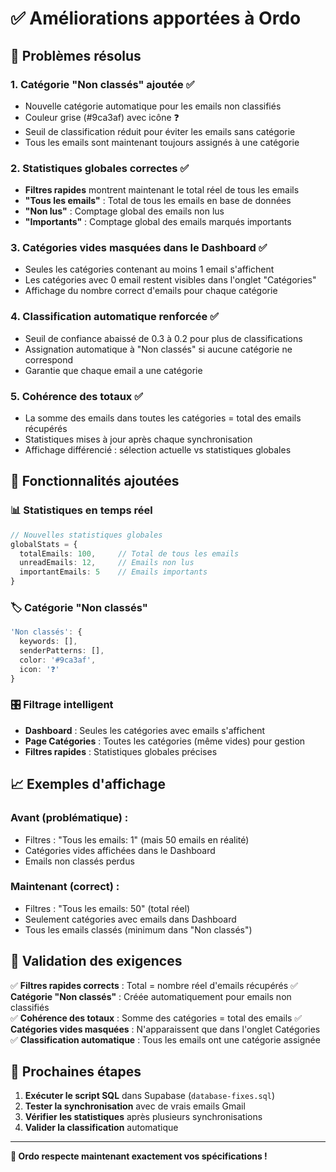 # ✅ Améliorations apportées à Ordo

## 🎯 Problèmes résolus

### 1. **Catégorie "Non classés" ajoutée** ✅
- Nouvelle catégorie automatique pour les emails non classifiés
- Couleur grise (#9ca3af) avec icône ❓
- Seuil de classification réduit pour éviter les emails sans catégorie
- Tous les emails sont maintenant toujours assignés à une catégorie

### 2. **Statistiques globales correctes** ✅
- **Filtres rapides** montrent maintenant le total réel de tous les emails
- **"Tous les emails"** : Total de tous les emails en base de données
- **"Non lus"** : Comptage global des emails non lus
- **"Importants"** : Comptage global des emails marqués importants

### 3. **Catégories vides masquées dans le Dashboard** ✅
- Seules les catégories contenant au moins 1 email s'affichent
- Les catégories avec 0 email restent visibles dans l'onglet "Catégories"
- Affichage du nombre correct d'emails pour chaque catégorie

### 4. **Classification automatique renforcée** ✅
- Seuil de confiance abaissé de 0.3 à 0.2 pour plus de classifications
- Assignation automatique à "Non classés" si aucune catégorie ne correspond
- Garantie que chaque email a une catégorie

### 5. **Cohérence des totaux** ✅
- La somme des emails dans toutes les catégories = total des emails récupérés
- Statistiques mises à jour après chaque synchronisation
- Affichage différencié : sélection actuelle vs statistiques globales

## 🔧 Fonctionnalités ajoutées

### 📊 Statistiques en temps réel
```typescript
// Nouvelles statistiques globales
globalStats = {
  totalEmails: 100,     // Total de tous les emails
  unreadEmails: 12,     // Emails non lus
  importantEmails: 5    // Emails importants
}
```

### 🏷️ Catégorie "Non classés"
```typescript
'Non classés': {
  keywords: [],
  senderPatterns: [],
  color: '#9ca3af',
  icon: '❓'
}
```

### 🎛️ Filtrage intelligent
- **Dashboard** : Seules les catégories avec emails s'affichent
- **Page Catégories** : Toutes les catégories (même vides) pour gestion
- **Filtres rapides** : Statistiques globales précises

## 📈 Exemples d'affichage

### Avant (problématique) :
- Filtres : "Tous les emails: 1" (mais 50 emails en réalité)
- Catégories vides affichées dans le Dashboard
- Emails non classés perdus

### Maintenant (correct) :
- Filtres : "Tous les emails: 50" (total réel)
- Seulement catégories avec emails dans Dashboard  
- Tous les emails classés (minimum dans "Non classés")

## 🎯 Validation des exigences

✅ **Filtres rapides corrects** : Total = nombre réel d'emails récupérés
✅ **Catégorie "Non classés"** : Créée automatiquement pour emails non classifiés  
✅ **Cohérence des totaux** : Somme des catégories = total des emails
✅ **Catégories vides masquées** : N'apparaissent que dans l'onglet Catégories
✅ **Classification automatique** : Tous les emails ont une catégorie assignée

## 🔄 Prochaines étapes

1. **Exécuter le script SQL** dans Supabase (`database-fixes.sql`)
2. **Tester la synchronisation** avec de vrais emails Gmail
3. **Vérifier les statistiques** après plusieurs synchronisations
4. **Valider la classification** automatique

---

**🎉 Ordo respecte maintenant exactement vos spécifications !**
